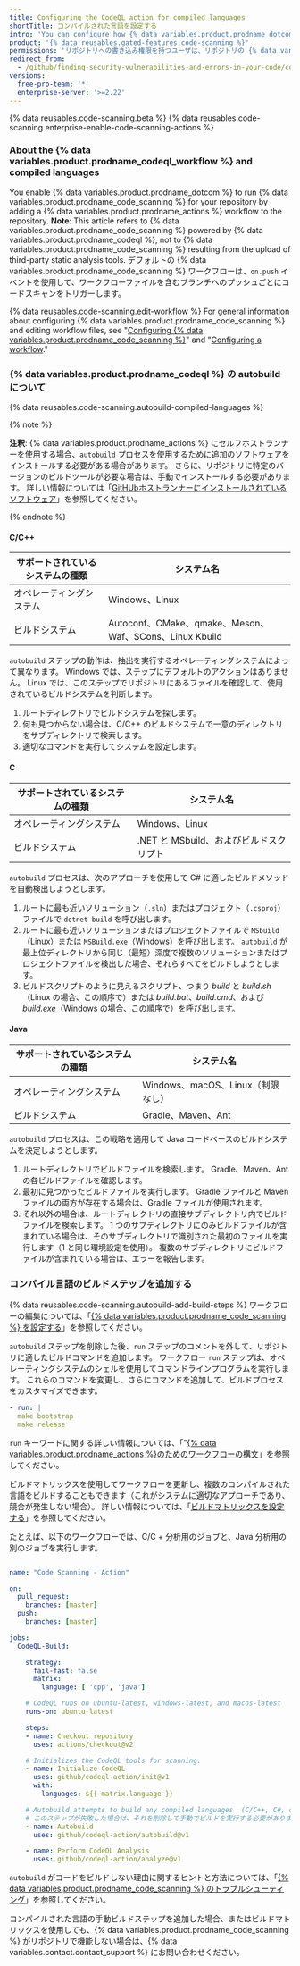 ```yaml
---
title: Configuring the CodeQL action for compiled languages
shortTitle: コンパイルされた言語を設定する
intro: 'You can configure how {% data variables.product.prodname_dotcom %} uses the {% data variables.product.prodname_codeql_workflow %} to scan code written in compiled languages for vulnerabilities and errors.'
product: '{% data reusables.gated-features.code-scanning %}'
permissions: 'リポジトリへの書き込み権限を持つユーザは、リポジトリの {% data variables.product.prodname_code_scanning %} を設定できます。'
redirect_from:
  - /github/finding-security-vulnerabilities-and-errors-in-your-code/configuring-code-scanning-for-compiled-languages
versions:
  free-pro-team: '*'
  enterprise-server: '>=2.22'
---
```


{% data reusables.code-scanning.beta %}
{% data reusables.code-scanning.enterprise-enable-code-scanning-actions %}

### About the {% data variables.product.prodname_codeql_workflow %} and compiled languages

You enable {% data variables.product.prodname_dotcom %} to run {% data variables.product.prodname_code_scanning %} for your repository by adding a {% data variables.product.prodname_actions %} workflow to the repository. **Note**: This article refers to {% data variables.product.prodname_code_scanning %} powered by {% data variables.product.prodname_codeql %}, not to {% data variables.product.prodname_code_scanning %} resulting from the upload of third-party static analysis tools. デフォルトの {% data variables.product.prodname_code_scanning %} ワークフローは、`on.push` イベントを使用して、ワークフローファイルを含むブランチへのプッシュごとにコードスキャンをトリガーします。

{% data reusables.code-scanning.edit-workflow %}
For general information about configuring {% data variables.product.prodname_code_scanning %} and editing workflow files, see "[Configuring {% data variables.product.prodname_code_scanning %}](/github/finding-security-vulnerabilities-and-errors-in-your-code/configuring-code-scanning)" and  "[Configuring a workflow](/actions/configuring-and-managing-workflows/configuring-a-workflow)."

### {% data variables.product.prodname_codeql %} の autobuild について

{% data reusables.code-scanning.autobuild-compiled-languages %}

{% note %}

**注釈**: {% data variables.product.prodname_actions %} にセルフホストランナーを使用する場合、`autobuild` プロセスを使用するために追加のソフトウェアをインストールする必要がある場合があります。 さらに、リポジトリに特定のバージョンのビルドツールが必要な場合は、手動でインストールする必要があります。 詳しい情報については「[GitHUbホストランナーにインストールされているソフトウェア](/actions/reference/software-installed-on-github-hosted-runners)」を参照してください。

{% endnote %}

#### C/C++

| サポートされているシステムの種類 | システム名                                             |
| ---------------- | ------------------------------------------------- |
| オペレーティングシステム     | Windows、Linux                                     |
| ビルドシステム          | Autoconf、CMake、qmake、Meson、Waf、SCons、Linux Kbuild |

`autobuild` ステップの動作は、抽出を実行するオペレーティングシステムによって異なります。 Windows では、ステップにデフォルトのアクションはありません。 Linux では、このステップでリポジトリにあるファイルを確認して、使用されているビルドシステムを判断します。

1. ルートディレクトリでビルドシステムを探します。
2. 何も見つからない場合は、C/C++ のビルドシステムで一意のディレクトリをサブディレクトリで検索します。
3. 適切なコマンドを実行してシステムを設定します。

#### C

| サポートされているシステムの種類 | システム名                      |
| ---------------- | -------------------------- |
| オペレーティングシステム     | Windows、Linux              |
| ビルドシステム          | .NET と MSbuild、およびビルドスクリプト |

`autobuild` プロセスは、次のアプローチを使用して C# に適したビルドメソッドを自動検出しようとします。

1. ルートに最も近いソリューション（`.sln`）またはプロジェクト（`.csproj`）ファイルで `dotnet build` を呼び出します。
2. ルートに最も近いソリューションまたはプロジェクトファイルで `MSbuild`（Linux）または `MSBuild.exe`（Windows）を呼び出します。 `autobuild` が最上位ディレクトリから同じ（最短）深度で複数のソリューションまたはプロジェクトファイルを検出した場合、それらすべてをビルドしようとします。
3. ビルドスクリプトのように見えるスクリプト、つまり _build_ と _build.sh_（Linux の場合、この順序で）または _build.bat_、_build.cmd_、および _build.exe_（Windows の場合、この順序で）を呼び出します。

#### Java

| サポートされているシステムの種類 | システム名                     |
| ---------------- | ------------------------- |
| オペレーティングシステム     | Windows、macOS、Linux（制限なし） |
| ビルドシステム          | Gradle、Maven、Ant          |

`autobuild` プロセスは、この戦略を適用して Java コードベースのビルドシステムを決定しようとします。

1. ルートディレクトリでビルドファイルを検索します。 Gradle、Maven、Ant の各ビルドファイルを確認します。
2. 最初に見つかったビルドファイルを実行します。 Gradle ファイルと Maven ファイルの両方が存在する場合は、Gradle ファイルが使用されます。
3. それ以外の場合は、ルートディレクトリの直接サブディレクトリ内でビルドファイルを検索します。 1 つのサブディレクトリにのみビルドファイルが含まれている場合は、そのサブディレクトリで識別された最初のファイルを実行します（1 と同じ環境設定を使用）。 複数のサブディレクトリにビルドファイルが含まれている場合は、エラーを報告します。

### コンパイル言語のビルドステップを追加する

{% data reusables.code-scanning.autobuild-add-build-steps %} ワークフローの編集については、「[{% data variables.product.prodname_code_scanning %} を設定する](/github/finding-security-vulnerabilities-and-errors-in-your-code/configuring-code-scanning#editing-a-code-scanning-workflow)」を参照してください。

`autobuild` ステップを削除した後、`run` ステップのコメントを外して、リポジトリに適したビルドコマンドを追加します。 ワークフロー `run` ステップは、オペレーティングシステムのシェルを使用してコマンドラインプログラムを実行します。 これらのコマンドを変更し、さらにコマンドを追加して、ビルドプロセスをカスタマイズできます。

``` yaml
- run: |
  make bootstrap
  make release
```

`run` キーワードに関する詳しい情報については、「"[{% data variables.product.prodname_actions %}のためのワークフローの構文](/actions/reference/workflow-syntax-for-github-actions#jobsjob_idstepsrun)」を参照してください。

ビルドマトリックスを使用してワークフローを更新し、複数のコンパイルされた言語をビルドすることもできます（これがシステムに適切なアプローチであり、競合が発生しない場合）。 詳しい情報については、「[ビルドマトリックスを設定する](/actions/configuring-and-managing-workflows/configuring-a-workflow#configuring-a-build-matrix)」を参照してください。


たとえば、以下のワークフローでは、C/C + 分析用のジョブと、Java 分析用の別のジョブを実行します。

```yaml

name: "Code Scanning - Action"

on:
  pull_request:
    branches: [master]
  push:
    branches: [master]

jobs:
  CodeQL-Build:

    strategy:
      fail-fast: false
      matrix:
        language: [ 'cpp', 'java']

    # CodeQL runs on ubuntu-latest, windows-latest, and macos-latest
    runs-on: ubuntu-latest

    steps:
    - name: Checkout repository
      uses: actions/checkout@v2

    # Initializes the CodeQL tools for scanning.
    - name: Initialize CodeQL
      uses: github/codeql-action/init@v1
      with:
        languages: ${{ matrix.language }}

    # Autobuild attempts to build any compiled languages  (C/C++, C#, or Java).
    # このステップが失敗した場合は、それを削除して手動でビルドを実行する必要があります。
    - name: Autobuild
      uses: github/codeql-action/autobuild@v1

    - name: Perform CodeQL Analysis
      uses: github/codeql-action/analyze@v1
```

`autobuild` がコードをビルドしない理由に関するヒントと方法については、「[{% data variables.product.prodname_code_scanning %} のトラブルシューティング](/github/finding-security-vulnerabilities-and-errors-in-your-code/troubleshooting-code-scanning)」を参照してください。

コンパイルされた言語の手動ビルドステップを追加した場合、またはビルドマトリックスを使用しても、{% data variables.product.prodname_code_scanning %} がリポジトリで機能しない場合は、{% data variables.contact.contact_support %} にお問い合わせください。
